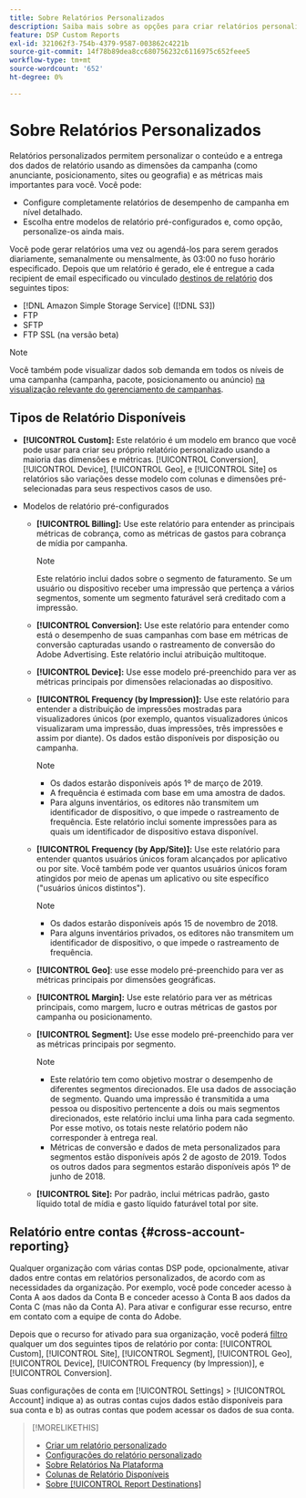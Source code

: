 ```yaml
---
title: Sobre Relatórios Personalizados
description: Saiba mais sobre as opções para criar relatórios personalizados manualmente ou usar modelos de relatório pré-configurados.
feature: DSP Custom Reports
exl-id: 321062f3-754b-4379-9587-003862c4221b
source-git-commit: 14f78b89dea8cc680756232c6116975c652feee5
workflow-type: tm+mt
source-wordcount: '652'
ht-degree: 0%

---
```


# Sobre Relatórios Personalizados

Relatórios personalizados permitem personalizar o conteúdo e a entrega dos dados de relatório usando as dimensões da campanha (como anunciante, posicionamento, sites ou geografia) e as métricas mais importantes para você. Você pode:

* Configure completamente relatórios de desempenho de campanha em nível detalhado.
* Escolha entre modelos de relatório pré-configurados e, como opção, personalize-os ainda mais.

Você pode gerar relatórios uma vez ou agendá-los para serem gerados diariamente, semanalmente ou mensalmente, às 03:00 no fuso horário especificado. Depois que um relatório é gerado, ele é entregue a cada recipient de email especificado ou vinculado [destinos de relatório](/help/dsp/reports/report-destinations/report-destination-about.md) dos seguintes tipos:

* [!DNL Amazon Simple Storage Service] ([!DNL S3])
* FTP
* SFTP
* FTP SSL (na versão beta)

>[!NOTE]
>
>Você também pode visualizar dados sob demanda em todos os níveis de uma campanha (campanha, pacote, posicionamento ou anúncio) [na visualização relevante do gerenciamento de campanhas](/help/dsp/campaign-management/reports/campaign-reports-about.md).

## Tipos de Relatório Disponíveis

* **[!UICONTROL Custom]:** Este relatório é um modelo em branco que você pode usar para criar seu próprio relatório personalizado usando a maioria das dimensões e métricas. [!UICONTROL Conversion], [!UICONTROL Device], [!UICONTROL Geo], e [!UICONTROL Site] os relatórios são variações desse modelo com colunas e dimensões pré-selecionadas para seus respectivos casos de uso.

* Modelos de relatório pré-configurados

   * **[!UICONTROL Billing]:** Use este relatório para entender as principais métricas de cobrança, como as métricas de gastos para cobrança de mídia por campanha.

      >[!NOTE]
      >
      >Este relatório inclui dados sobre o segmento de faturamento. Se um usuário ou dispositivo receber uma impressão que pertença a vários segmentos, somente um segmento faturável será creditado com a impressão.

   * **[!UICONTROL Conversion]:** Use este relatório para entender como está o desempenho de suas campanhas com base em métricas de conversão capturadas usando o rastreamento de conversão do Adobe Advertising. Este relatório inclui atribuição multitoque.

   * **[!UICONTROL Device]:** Use esse modelo pré-preenchido para ver as métricas principais por dimensões relacionadas ao dispositivo.

   * **[!UICONTROL Frequency (by Impression)]:** Use este relatório para entender a distribuição de impressões mostradas para visualizadores únicos (por exemplo, quantos visualizadores únicos visualizaram uma impressão, duas impressões, três impressões e assim por diante). Os dados estão disponíveis por disposição ou campanha.

      >[!NOTE]
      >
      >* Os dados estarão disponíveis após 1º de março de 2019.
      >* A frequência é estimada com base em uma amostra de dados.
      >* Para alguns inventários, os editores não transmitem um identificador de dispositivo, o que impede o rastreamento de frequência. Este relatório inclui somente impressões para as quais um identificador de dispositivo estava disponível.


   * **[!UICONTROL Frequency (by App/Site)]:** Use este relatório para entender quantos usuários únicos foram alcançados por aplicativo ou por site. Você também pode ver quantos usuários únicos foram atingidos por meio de apenas um aplicativo ou site específico (&quot;usuários únicos distintos&quot;).

      >[!NOTE]
      >
      >* Os dados estarão disponíveis após 15 de novembro de 2018.
      >* Para alguns inventários privados, os editores não transmitem um identificador de dispositivo, o que impede o rastreamento de frequência.


   * **[!UICONTROL Geo]**: use esse modelo pré-preenchido para ver as métricas principais por dimensões geográficas.

   * **[!UICONTROL Margin]:** Use este relatório para ver as métricas principais, como margem, lucro e outras métricas de gastos por campanha ou posicionamento.

   * **[!UICONTROL Segment]:** Use esse modelo pré-preenchido para ver as métricas principais por segmento.

      >[!NOTE]
      >
      >* Este relatório tem como objetivo mostrar o desempenho de diferentes segmentos direcionados. Ele usa dados de associação de segmento. Quando uma impressão é transmitida a uma pessoa ou dispositivo pertencente a dois ou mais segmentos direcionados, este relatório inclui uma linha para cada segmento. Por esse motivo, os totais neste relatório podem não corresponder à entrega real.
      >* Métricas de conversão e dados de meta personalizados para segmentos estão disponíveis após 2 de agosto de 2019. Todos os outros dados para segmentos estarão disponíveis após 1º de junho de 2018.


   * **[!UICONTROL Site]:** Por padrão, inclui métricas padrão, gasto líquido total de mídia e gasto líquido faturável total por site.

## Relatório entre contas {#cross-account-reporting}

Qualquer organização com várias contas DSP pode, opcionalmente, ativar dados entre contas em relatórios personalizados, de acordo com as necessidades da organização. Por exemplo, você pode conceder acesso à Conta A aos dados da Conta B e conceder acesso à Conta B aos dados da Conta C (mas não da Conta A). Para ativar e configurar esse recurso, entre em contato com a equipe de conta do Adobe.

Depois que o recurso for ativado para sua organização, você poderá [filtro](report-settings.md) qualquer um dos seguintes tipos de relatório por conta:  [!UICONTROL Custom], [!UICONTROL Site], [!UICONTROL Segment], [!UICONTROL Geo], [!UICONTROL Device], [!UICONTROL Frequency (by Impression)], e [!UICONTROL Conversion].

Suas configurações de conta em [!UICONTROL Settings] > [!UICONTROL Account] indique a) as outras contas cujos dados estão disponíveis para sua conta e b) as outras contas que podem acessar os dados de sua conta.

>[!MORELIKETHIS]
>
>* [Criar um relatório personalizado](/help/dsp/reports/report-create.md)
>* [Configurações do relatório personalizado](/help/dsp/reports/report-settings.md)
>* [Sobre Relatórios Na Plataforma](/help/dsp/campaign-management/reports/campaign-reports-about.md)
>* [Colunas de Relatório Disponíveis](/help/dsp/reports/report-columns.md)
>* [Sobre [!UICONTROL Report Destinations]](/help/dsp/reports/report-destinations/report-destination-about.md)

